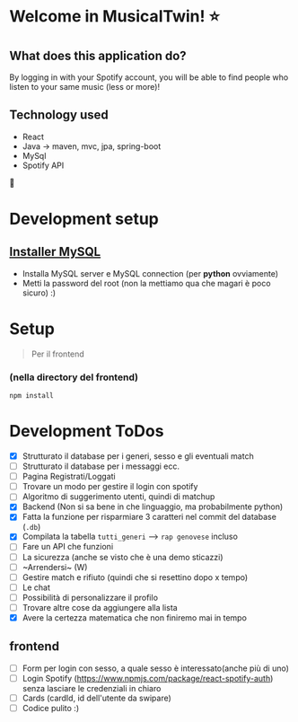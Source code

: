 # Welcome in MusicalTwin! :star:
## What does this application do?
By logging in with your Spotify account, you will be able to find people who listen to your same music (less or more)!

## Technology used
- React
- Java -> maven, mvc, jpa, spring-boot
- MySql
- Spotify API

:stars:




# Development setup

## [Installer MySQL](https://dev.mysql.com/get/Downloads/MySQLInstaller/mysql-installer-community-8.0.29.0.msi)

- Installa MySQL server e MySQL connection (per **python** ovviamente)
- Metti la password del root (non la mettiamo qua che magari è poco sicuro) :)

# Setup

> Per il frontend
### (nella directory del frontend)
```
npm install

```

# Development ToDos

- [x] Strutturato il database per i generi, sesso e gli eventuali match
- [ ] Strutturato il database per i messaggi ecc.
- [ ] Pagina Registrati/Loggati
- [ ] Trovare un modo per gestire il login con spotify
- [ ] Algoritmo di suggerimento utenti, quindi di matchup
- [x] Backend (Non si sa bene in che linguaggio, ma probabilmente python)
- [x] Fatta la funzione per risparmiare 3 caratteri nel commit del database (`.db`)
- [x] Compilata la tabella `tutti_generi` --> `rap genovese` incluso
- [ ] Fare un API che funzioni
- [ ] La sicurezza (anche se visto che è una demo sticazzi)
- [ ] ~Arrendersi~ (W)
- [ ] Gestire match e rifiuto (quindi che si resettino dopo x tempo)
- [ ] Le chat
- [ ] Possibilità di personalizzare il profilo
- [ ] Trovare altre cose da aggiungere alla lista
- [x] Avere la certezza matematica che non finiremo mai in tempo

## frontend
- [ ] Form per login con sesso, a quale sesso è interessato(anche più di uno)
- [ ] Login Spotify (https://www.npmjs.com/package/react-spotify-auth) senza lasciare le credenziali in chiaro
- [ ] Cards (cardId, id dell'utente da swipare)
- [ ] Codice pulito :)
